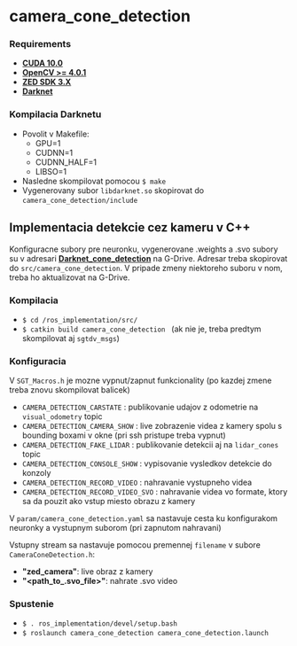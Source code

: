 # camera_cone_detection

### Requirements

* [**CUDA 10.0**](https://developer.nvidia.com/embedded/jetpack)
* [**OpenCV >= 4.0.1**](https://developer.nvidia.com/embedded/jetpack)
* [**ZED SDK 3.X**](https://www.stereolabs.com/developers/release/)
* [**Darknet**](https://github.com/AlexeyAB/darknet)  
  

### Kompilacia Darknetu
* Povolit v Makefile:
  * GPU=1
  * CUDNN=1
  * CUDNN_HALF=1
  * LIBSO=1
* Nasledne skompilovat pomocou `$ make`
* Vygenerovany subor `libdarknet.so` skopirovat do `camera_cone_detection/include`


## Implementacia detekcie cez kameru v C++

Konfiguracne subory pre neuronku, vygenerovane .weights a .svo subory su v adresari [**Darknet_cone_detection**](https://drive.google.com/drive/folders/144MJlPqqrMii9dVJtaWv_vCwrJNkGFed?usp=sharing) na G-Drive. Adresar treba skopirovat do `src/camera_cone_detection`. V pripade zmeny niektoreho suboru v nom, treba ho aktualizovat na G-Drive.

### Kompilacia
 * `$ cd /ros_implementation/src/`
 * `$ catkin build camera_cone_detection ` (ak nie je, treba predtym skompilovat aj `sgtdv_msgs`)

### Konfiguracia

V `SGT_Macros.h` je mozne vypnut/zapnut funkcionality (po kazdej zmene treba znovu skompilovat balicek)
 * `CAMERA_DETECTION_CARSTATE` : publikovanie udajov z odometrie na `visual_odometry` topic
 * `CAMERA_DETECTION_CAMERA_SHOW` : live zobrazenie videa z kamery spolu s bounding boxami v okne (pri ssh pristupe treba vypnut)
 * `CAMERA_DETECTION_FAKE_LIDAR` : publikovanie detekcii aj na `lidar_cones` topic
 * `CAMERA_DETECTION_CONSOLE_SHOW` : vypisovanie vysledkov detekcie do konzoly
 * `CAMERA_DETECTION_RECORD_VIDEO` : nahravanie vystupneho videa
 * `CAMERA_DETECTION_RECORD_VIDEO_SVO` : nahravanie videa vo formate, ktory sa da pouzit ako vstup miesto obrazu z kamery

V `param/camera_cone_detection.yaml` sa nastavuje cesta ku konfigurakom neuronky a vystupnym suborom (pri zapnutom nahravani)

Vstupny stream sa nastavuje pomocou premennej `filename` v subore `CameraConeDetection.h`:
 * **"zed_camera"**: live obraz z kamery
 * **"<path_to_.svo_file>"**: nahrate .svo video

### Spustenie

 * `$ . ros_implementation/devel/setup.bash`
 * `$ roslaunch camera_cone_detection camera_cone_detection.launch `

